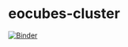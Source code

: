 # eocubes-cluster

[![Binder](https://binder.pangeo.io/badge_logo.svg)](https://binder.pangeo.io/v2/gh/M3nin0/eocubes-cluster/master)

